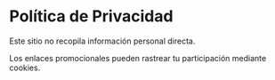 # Política de Privacidad

Este sitio no recopila información personal directa.

Los enlaces promocionales pueden rastrear tu participación mediante cookies.

